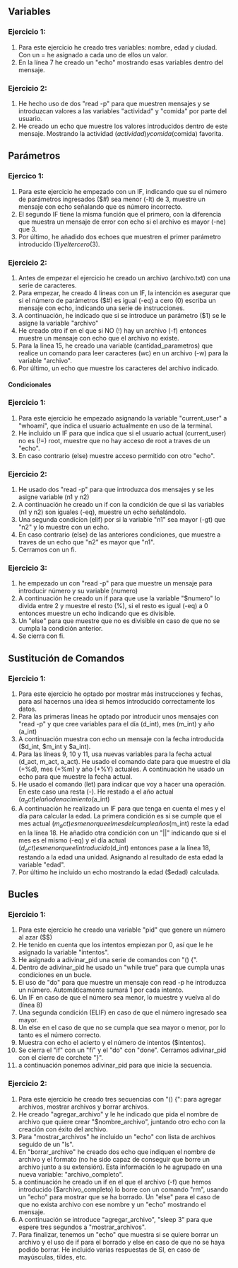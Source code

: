 ## Variables

### Ejercicio 1:

1) Para este ejercicio he creado tres variables: nombre, edad y ciudad. Con un = he asignado a cada uno de ellos un valor.
2) En la línea 7 he creado un "echo" mostrando esas variables dentro del mensaje.

### Ejercicio 2:

1) He hecho uso de dos "read -p" para que muestren mensajes y se introduzcan valores a las variables "actividad" y "comida" por parte del usuario.
2) He creado un echo que muestre los valores introducidos dentro de este mensaje. Mostrando la actividad ($actividad) y comida ($comida) favorita.

## Parámetros

### Ejercico 1:

1) Para este ejercicio he empezado con un IF, indicando que su el número de parámetros ingresados ($#) sea menor (-lt) de 3, muestre un mensaje con echo señalando que es número incorrecto.
2) El segundo IF tiene la misma función que el primero, con la diferencia que muestra un mensaje de error con echo si el archivo es mayor (-ne) que 3.
3) Por último, he añadido dos echoes que muestren el primer parámetro introducido ($1) y el tercero ($3).

### Ejercicio 2:

1) Antes de empezar el ejercicio he creado un archivo (archivo.txt) con una serie de caracteres.
2) Para empezar, he creado 4 lineas con un IF, la intención es asegurar que si el número de parámetros ($#) es igual (-eq) a cero (0) escriba un mensaje con echo, indicando una serie de instrucciones.
3) A continuación, he indicado que si se introduce un parámetro ($1) se le asigne la variable "archivo"
4) He creado otro if en el que si NO (!) hay un archivo (-f) entonces muestre un mensaje con echo que el archivo no existe.
5) Para la línea 15, he creado una variable (cantidad_parametros) que realice un comando para leer caracteres (wc) en un archivo (-w) para la variable "archivo".
6) Por último, un echo que muestre los caracteres del archivo indicado.

#### Condicionales

### Ejercicio 1:

1) Para este ejercicio he empezado asignando la variable "current_user" a "whoami", que índica el usuario actualmente en uso de la terminal.
2) He incluido un IF para que indica que si el usuario actual (current_user) no es (!=) root, muestre que no hay acceso de root a traves de un "echo".
3) En caso contrario (else) muestre acceso permitido con otro "echo".

### Ejercicio 2:

1) He usado dos "read -p" para que introduzca dos mensajes y se les asigne variable (n1 y n2)
2) A continuación he creado un if con la condición de que si las variables (n1 y n2) son iguales (-eq), muestre un echo señalándolo.
3) Una segunda condicíon (elif) por si la variable "n1" sea mayor (-gt) que "n2" y lo muestre con un echo.
4) En caso contrario (else) de las anteriores condiciones, que muestre a traves de un echo que "n2" es mayor que "n1".
5) Cerramos con un fi.

### Ejercicio 3:

1) he empezado un con "read -p" para que muestre un mensaje para introducir número y su variable (numero)
2) A continuación he creado un if para que use la variable "$numero" lo divida entre 2 y muestre el resto (%), si el resto es igual (-eq) a 0 entonces muestre un echo indicando que es divisible.
3) Un "else" para que muestre que no es divisible en caso de que no se cumpla la condición anterior.
4) Se cierra con fi.

## Sustitución de Comandos

### Ejercicio 1:

1) Para este ejercicio he optado por mostrar más instrucciones y fechas, para así hacernos una idea si hemos introducido correctamente los datos.
2) Para las primeras líneas he optado por introducir unos mensajes con "read -p" y que cree variables para el día (d_int), mes (m_int) y año (a_int)
3) A continuación muestra con echo un mensaje con la fecha introducida ($d_int, $m_int y $a_int).
4) Para las líneas 9, 10 y 11, usa nuevas variables para la fecha actual (d_act, m_act, a_act). He usado el comando date para que muestre el día (+%d), mes (+%m) y año (+%Y) actuales. A continuación he usado un echo para que muestre la fecha actual.
5) He usado el comando (let) para indicar que voy a hacer una operación. En este caso una resta (-). He restado a el año actual ($a_act) el año de nacimiento ($a_int)
6) A continuación he realizado un IF para que tenga en cuenta el mes y el día para calcular la edad. La primera condición es si se cumple que el mes actual ($m_act) es menor que el mes del cumpleaños ($m_int) reste la edad en la línea 18. He añadido otra condición con un "||" indicando que si el mes es el mismo (-eq) y el día actual ($d_act) es menor que el introducido ($d_int) entonces pase a la línea 18, restando a la edad una unidad. Asignando al resultado de esta edad la variable "edad".
7) Por último he incluido un echo mostrando la edad ($edad) calculada.

## Bucles

### Ejercicio 1:

1) Para este ejercicio he creado una variable "pid" que genere un número al azar ($$)
2) He tenido en cuenta que los intentos empiezan por 0, así que le he asignado la variable "intentos".
3) He asignado a adivinar_pid una serie de comandos con "() {".
4) Dentro de adivinar_pid he usado un "while true" para que cumpla unas condiciones en un bucle.
5) El uso de "do" para que muestre un mensaje con read -p he introduzca un número. Automáticamente sumará 1 por cada intento.
6) Un IF en caso de que el número sea menor, lo muestre y vuelva al do (línea 8)
7) Una segunda condición (ELIF) en caso de que el número ingresado sea mayor.
8) Un else en el caso de que no se cumpla que sea mayor o menor, por lo tanto es el número correcto.
9) Muestra con echo el acierto y el número de intentos ($intentos).
10) Se cierra el "if" con un "fi" y el "do" con "done". Cerramos adivinar_pid con el cierre de corchete "}".
11) a continuación ponemos adivinar_pid para que inicie la secuencia.

### Ejercicio 2:

1) Para este ejercicio he creado tres secuencias con "() {": para agregar archivos, mostrar archivos y borrar archivos.
2) He creado "agregar_archivo" y le he indicado que pida el nombre de archivo que quiere crear "$nombre_archivo", juntando otro echo con la creación con éxito del archivo.
3) Para "mostrar_archivos" he incluido un "echo" con lista de archivos seguido de un "ls".
4) En "borrar_archivo" he creado dos echo que indiquen el nombre de archivo y el formato (no he sido capaz de conseguir que borre un archivo junto a su extensión). Esta información lo he agrupado en una nueva variable: "archivo_completo".
5) a continuación he creado un if en el que el archivo (-f) que hemos introducido ($archivo_completo) lo borre con un comando "rm", usando un "echo" para mostrar que se ha borrado. Un "else" para el caso de que no exista archivo con ese nombre y un "echo" mostrando el mensaje.
6) A continuación se introduce "agregar_archivo", "sleep 3" para que espere tres segundos a "mostrar_archivos".
7) Para finalizar, tenemos un "echo" que muestra si se quiere borrar un archivo y el uso de if para el borrado y else en caso de que no se haya podido borrar. He incluido varias respuestas de SI, en caso de mayúsculas, tildes, etc.





